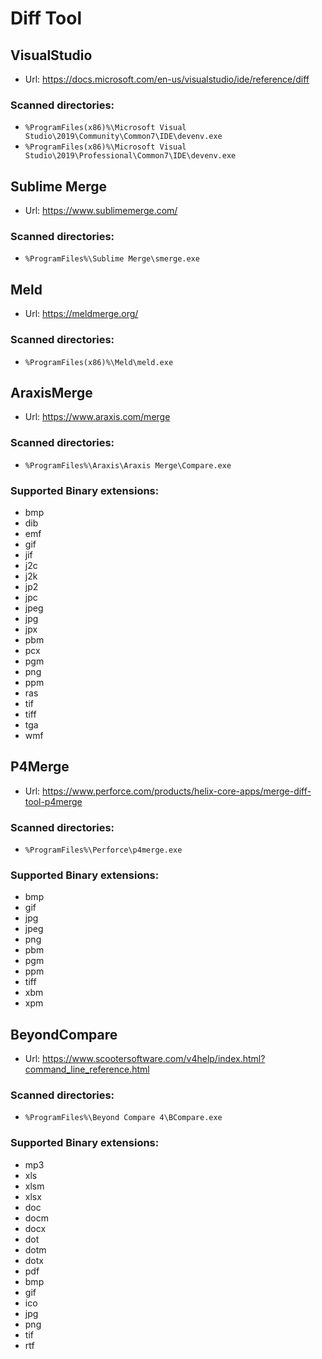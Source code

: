 <!--
GENERATED FILE - DO NOT EDIT
This file was generated by [MarkdownSnippets](https://github.com/SimonCropp/MarkdownSnippets).
Source File: /docs/mdsource/diff-tool.source.md
To change this file edit the source file and then run MarkdownSnippets.
-->

# Diff Tool


<!--
include: diffTools
path: C:\Code\Verify\src\Verify.Xunit.Tests\DiffTool\diffTools.include.md
-->

## VisualStudio

 * Url: https://docs.microsoft.com/en-us/visualstudio/ide/reference/diff



### Scanned directories:

 * `%ProgramFiles(x86)%\Microsoft Visual Studio\2019\Community\Common7\IDE\devenv.exe`
 * `%ProgramFiles(x86)%\Microsoft Visual Studio\2019\Professional\Common7\IDE\devenv.exe`

## Sublime Merge

 * Url: https://www.sublimemerge.com/



### Scanned directories:

 * `%ProgramFiles%\Sublime Merge\smerge.exe`

## Meld

 * Url: https://meldmerge.org/



### Scanned directories:

 * `%ProgramFiles(x86)%\Meld\meld.exe`

## AraxisMerge

 * Url: https://www.araxis.com/merge



### Scanned directories:

 * `%ProgramFiles%\Araxis\Araxis Merge\Compare.exe`

### Supported Binary extensions:

 * bmp
 * dib
 * emf
 * gif
 * jif
 * j2c
 * j2k
 * jp2
 * jpc
 * jpeg
 * jpg
 * jpx
 * pbm
 * pcx
 * pgm
 * png
 * ppm
 * ras
 * tif
 * tiff
 * tga
 * wmf

## P4Merge

 * Url: https://www.perforce.com/products/helix-core-apps/merge-diff-tool-p4merge



### Scanned directories:

 * `%ProgramFiles%\Perforce\p4merge.exe`

### Supported Binary extensions:

 * bmp
 * gif
 * jpg
 * jpeg
 * png
 * pbm
 * pgm
 * ppm
 * tiff
 * xbm
 * xpm

## BeyondCompare

 * Url: https://www.scootersoftware.com/v4help/index.html?command_line_reference.html



### Scanned directories:

 * `%ProgramFiles%\Beyond Compare 4\BCompare.exe`

### Supported Binary extensions:

 * mp3
 * xls
 * xlsm
 * xlsx
 * doc
 * docm
 * docx
 * dot
 * dotm
 * dotx
 * pdf
 * bmp
 * gif
 * ico
 * jpg
 * png
 * tif
 * rtf
